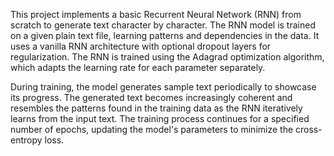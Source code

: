 This project implements a basic Recurrent Neural Network (RNN) from scratch to generate text character by character.
The RNN model is trained on a given plain text file, learning patterns and dependencies in the data.
It uses a vanilla RNN architecture with optional dropout layers for regularization.
The RNN is trained using the Adagrad optimization algorithm, which adapts the learning rate for each parameter separately.

During training, the model generates sample text periodically to showcase its progress. The generated text becomes increasingly coherent and resembles the patterns found in the training data as the RNN iteratively learns from the input text. The training process continues for a specified number of epochs, updating the model's parameters to minimize the cross-entropy loss.
